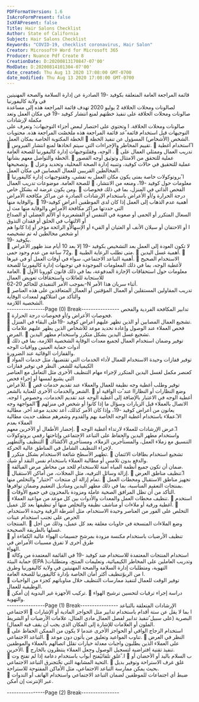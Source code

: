 ```yaml
---
PDFFormatVersion: 1.6
IsAcroFormPresent: false
IsXFAPresent: false
Title: Hair Salons Checklist
Author: State of California
Subject: Hair Salons Checklist
Keywords: "COVID-19, checklist coronavirus, Hair Salon"
Creator: Microsoft® Word for Microsoft 365
Producer: Nuance Pdf Create 8
CreationDate: D:20200813170847-07'00'
ModDate: D:20200814101304-07'00'
date_created: Thu Aug 13 2020 17:08:00 GMT-0700
date_modified: Thu Aug 13 2020 17:08:00 GMT-0700
---
```

قائمة المراجعة العامة المتعلقة بكوفيد -19 الصادرة عن إدارة 
السلامة والصحة المهنيتين في ولاية كاليفورنيا  
لصالونات ومحلات الحلاقة 
2 يوليو 2020
تهدف قائمة المراجعة هذه إلى مساعدة صالونات ومحلات الحلاقة على تنفيذ خطتهم لمنع انتشار كوفيد -19  في مكان العمل وتعد مكملة لإرشادات  
صالونات ومحلات الحلاقة. ا وتحتوي على اختصار لبعض أجزاء التوجيهات؛ وتعرف على التوجيهات قبل استخدام قائمة  ًعد قائمة المراجعة هذه ملخصُت
المراجعة هذه. 
محتويات الخطة المكتوبة الخاصة بمكان العمل
 الشخص (الأشخاص) المسؤول عن تنفيذ الخطة. 
 تقييم المخاطر والإجراءات التي سيتم اتخاذها لمنع انتشار الفيروس.
 ا ًاستخدام أغطية الوجه، وفقلتوجيهات إدارة كاليفورنيا للصحة العامة .
 تدريب العمال وممثلي العمال على الخطة والتواصل معهم بشأنها. 
 عملية للتحقق من الامتثال وتوثيق أوجه القصور وتصحيحها. 
 عملية للتحقيق في حالات كوفيد، وتنبيه إدارة الصحة المحلية، وتحديد وعزل المخالطين القريبين للعمال المصابين في مكان 
العمل.  
 ا ًبروتوكولات خاصة بمتى يكون مكان العمل به تفشي، وفقتوجيهات إدارة كاليفورنيا للصحة العامة.
موضوعات تدريب العمال 
 معلومات حول كوفيد -19، ومنعه من الانتشار، ومن يكون عرضة له بشكل خاص. 
 الفحص الذاتي في المنزل، بما في ذلك فحوصات درجة الحرارة و/أو الأعراض باستخدام الإرشادات الصادرة عن مراكز 
مكافحة الأمراض والوقاية منها. 
 أهمية عدم الذهاب إلى العمل إذا كان لدى الموظفين أعراض كوفيد-19 التي حددتها مراكز مكافحة الأمراض والوقاية منها مث ل  
السعال المتكرر أو الحمى أو صعوبة في التنفس أو القشعريرة أو الألم العضلي أو الصداع أو الالتهاب في الحلق أو فقدان التذوق  
ا أو الاحتقان أو سيلان الأنف أو الغثيان أو القيء أو الإسهالًأو الرائحة مؤخر أو إذا كانوا هم أو شخص مخالطين له تم تشخيصه  
بكوفيد -19.  
 لا تكون العودة إلى العمل بعد التشخيص بكوفيد -19 إلا بعد 10 أيام منذ ظهور الأعراض و72 ساعة من عدم وجود حمى. 
 متى تطلب الرعاية الطبية. 
 أهمية غسل اليدين.
 أهمية التباعد الاجتماعي، سواء في أوقات العمل أو في غيرها.
 الاستخدام الصحيح لأغطية الوجه، بما في ذلك المعلومات الموجودة في  توجيهات إدارة كاليفورنيا للصحة العامة.
 معلومات حول استحقاقات الإجازة المدفوعة، بما في ذلك  قانون كورونا الأول للاستجابة للعائلات واستحقاقات تعويض العمال  
بموجب الأمر التنفيذي للحاكم 20-62-N أثناء سريان هذا الأمر.  
 تدريب المقاولين المستقلين أو العمال المؤقتين أو العمال المتعاقدين على هذه العناصر والتأكد من امتلاكهم لمعدات الوقاية  
الشخصية اللازمة.  
----------------Page (0) Break----------------
تدابير المكافحة الفردية والفحص  
 فحوصات الأعراض و/أو فحوصات درجة الحرارة.  
 تشجيع العمال المصابين أو الذين تظهر عليهم أعراض كوفيد -19على البقاء في المنزل.  
 فحص العملاء عند الوصول وإعادة تحديد موعد للأشخاص الذين يظهر عليهم علامات المرض. 
 تشجيع غسل اليدين بشكل متكرر واستخدام مطهر اليدين.  
 توفير وضمان استخدام العمال لجميع معدات الوقاية الشخصية اللازمة، بما في ذلك أدوات حماية العينين وواقيات الوجه  
والقفازات الوقائية عند الضرورة.  
 توفير قفازات وحيدة الاستخدام للعمال لأداء الخدمات التي تقتضيها، مثل خدمات المواد الكيميائية للشعر. النظر في  توفير قفازات  
كعنصر مكمل لغسل اليدين المتكرر لإجراء مهام التنظيف الأخرى مثل التعامل مع العناصر التي يشيع لمسها أو إجراء فحص  
للأعراض. 
 توفير وطلب أغطية وجه نظيفة للعمال والعملاء عند تقديم خدمات قص الشعر والخدمات الأخرى للعناية بالشعر. 
 وضع النظارات أو النظاراا عند  ًت الواقية أو أغطية الوجه في الاعتبار بالإضافة إلى أغطية الوجه عند تقديم الخدمات، وخصوص
ا لوجه. ًالمواجهة وجه 
 الاتصال بالعملاء قبل الزيارات وسؤال ما إذا كانوا أو شخص في منزلهم يعانون من أعراض كوفيد -19، وإذا كان الأمر كذلك، 
أعد تحديد موعد آخر. مطالبة الا.ًعملاء باستخدام أغطية الوجه الخاصة بهم والقدوم وشعرهم منظف حديث مطالبة العملاء بعدم  
إحضار الأطفال أو الآخرين معهم. 
 ا.ًعرض الإرشادات للعملاء لارتداء أغطية الوجه واستخدام مطهر اليدين والحفاظ على التباعد الاجتماعي وإتاحتها رقمي 
بروتوكولات التنظيف والتطهير 
 التنسيق مع زملاء العمل، والمستأجرين الزملاء، ومستأجري الأكشاك لإجراء التنظيف الشامل في المناطق عالية الحركة.   
 تطهير الأسطح شائعة الاستخدام بشكل متكرر. 
 تشجيع استخدام بطاقات الائتمان والدفع بدون تلامس أو مطالبة العملاء باستخدام نفس النقد أو شيك.  
 ضمان أن تكون جميع أنظمة المياه آمنة للاستخدام للحد من مخاطر مرض الفيالقة.  
 إزالة وسائل الترفيه، مثل المجلات، من أماكن الاستقبال. 
 ا.ًتنظيف مناطق العرض تمام إزالة أي منتجات "اختبار" والتخلص منها. 
 تجهيز مناطق الاستقبال ومحطات العمل بمنتجات التعقيم المناسبة، بما في ذلك مطهر اليدين ومناديل التعقيم وضمان توافرها.  
 التأكد من أن تظل المرافق الصحية عاملة ومزودة بالمخزون في جميع الأوقات.  
 تنظيف محطات العمل والمعدات والأدوات بين كل موعد من مواعيد العملاء. 
 استخدم أغطية ورقية أو ملاءات أو مناشف نظيفة والتخلص منها أو تنظيفها بعد كل عميل. 
 التخلص على الفور من العناصر وحيدة الاستخدام، مثل أشرطة الرقبة وحيدة الاستخدام. الحرص على تجنب استخدام عينات  
المنتجات. 
 وضع الملاءات المتسخة في حاويات مغلقة بعد كل عميل، وذلك من أجل غسلها بالطريقة الصحيحة.  
 تنظيف الأرضيات باستخدام مكنسة مزودة بمرشح جسيمات الهواء عالية الكفاءة أو طرق أخرى لا تفرق مسببات الأمراض في  
الهواء.  
 استخدام المنتجات المعتمدة للاستخدام ضد كوفيد  -19  في القائمة المعتمدة من وكالة حماية البيئة (EPA )وتدريب العاملين على 
المخاطر الكيميائية، وتعليمات المنتج، ومتطلبات التهوية، ومتطلبات إدارة السلامة والصحة المهنيتين في ولاية كاليفورنيا وطرق  
ا من الربوًتنظيف أكثر أمان الخاصة بإدارة كاليفورنيا للصحة العامة.   
 توفير الوقت للعمال لتنفيذ ممارسات التنظيف خلال مناوباتهم كجزء من الواجبات الوظيفية للعمال.  
 تركيب الأجهزة غير اليدوية إن أمكن. 
 دراسة إجراء ترقيات لتحسين ترشيح الهواء والتهوية.  
----------------Page (1) Break----------------
الإرشادات المتعلقة بالتباعد الاجتماعي 
 ا بما لا يقل عن ستة أقدام باستخدام تدابير مثل الحواجز المادية أو الإشارات البصرية (على سبيل  ًتنفيذ تدابير لفصل العمال مادي
المثال، علامات الأرضيات أو الشريط الملون أو العلامات للإشارة إلى المكان الذي يجب أن يقف فيه العمال).  
 استخدام الزجاج الواقي أو الحواجز الأخرى عندما لا يكون من الممكن الحفاظ على التباعد الاجتماعي. 
 تناوب المواعيد وتعليق من يأتون دون موعد. 
 النظر في العرض على العملاء الذين يطلبون واجبات معدلة خيارات تقلل اتصالهم بالعملاء والموظفين الآخرين. 
 تنفيذ تقنية افتراضية لتسجيل الوصول وجعل العملاء ينتظرون بالخارج.  
 ا. ًغلق تلقائيُفتح أبواب باستخدام دعامة إذا لم تفتح وت 
 ب السلام باليد أو الأحضان أو التحية المشابهة التي تخّتجنرق التباعد الاجتماعي. 
 غلق غرف الاستراحة وتوفير بديل بحيث يمكن ممارسة التباعد الاجتماعي، مثل الأماكن المفتوحة للاستراحة.  
 ضبط أي اجتماعات للموظفين لضمان التباعد الاجتماعي واستخدام الهاتف أو الندوات عبر الإنترنت إن أمكن. 
 
----------------Page (2) Break----------------
